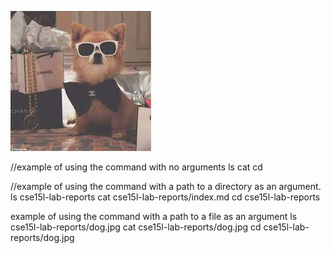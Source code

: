 ![Image](dog.jpg)


//example of using the command with no arguments
ls
cat
cd

//example of using the command with a path to a directory as an argument.
ls cse15l-lab-reports
cat cse15l-lab-reports/index.md
cd cse15l-lab-reports


example of using the command with a path to a file as an argument
ls cse15l-lab-reports/dog.jpg
cat cse15l-lab-reports/dog.jpg
cd cse15l-lab-reports/dog.jpg 



